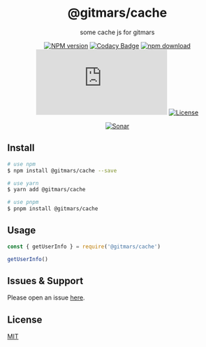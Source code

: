 <div style="text-align: center;" align="center">

# @gitmars/cache

some cache js for gitmars

[![NPM version][npm-image]][npm-url]
[![Codacy Badge][codacy-image]][codacy-url]
[![npm download][download-image]][download-url]
[![gzip][gzip-image]][gzip-url]
[![License][license-image]][license-url]

[![Sonar][sonar-image]][sonar-url]

</div>

## Install

```bash
# use npm
$ npm install @gitmars/cache --save

# use yarn
$ yarn add @gitmars/cache

# use pnpm
$ pnpm install @gitmars/cache
```

## Usage

```js
const { getUserInfo } = require('@gitmars/cache')

getUserInfo()
```

## Issues & Support

Please open an issue [here](https://github.com/saqqdy/@gitmars/cache/issues).

## License

[MIT](LICENSE)

[npm-image]: https://img.shields.io/npm/v/@gitmars/cache.svg?style=flat-square
[npm-url]: https://npmjs.org/package/@gitmars/cache
[codacy-image]: https://app.codacy.com/project/badge/Grade/f70d4880e4ad4f40aa970eb9ee9d0696
[codacy-url]: https://www.codacy.com/gh/saqqdy/@gitmars/cache/dashboard?utm_source=github.com&utm_medium=referral&utm_content=saqqdy/@gitmars/cache&utm_campaign=Badge_Grade
[download-image]: https://img.shields.io/npm/dm/@gitmars/cache.svg?style=flat-square
[download-url]: https://npmjs.org/package/@gitmars/cache
[gzip-image]: http://img.badgesize.io/https://unpkg.com/@gitmars/cache/index.js?compression=gzip&label=gzip%20size:%20JS
[gzip-url]: http://img.badgesize.io/https://unpkg.com/@gitmars/cache/index.js?compression=gzip&label=gzip%20size:%20JS
[license-image]: https://img.shields.io/badge/License-MIT-blue.svg
[license-url]: LICENSE
[sonar-image]: https://sonarcloud.io/api/project_badges/quality_gate?project=saqqdy_gitmars
[sonar-url]: https://sonarcloud.io/dashboard?id=saqqdy_gitmars
